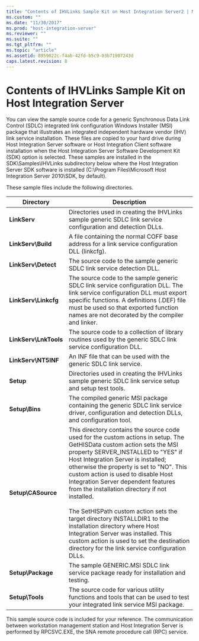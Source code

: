 ```yaml
---
title: "Contents of IHVLinks Sample Kit on Host Integration Server2 | Microsoft Docs"
ms.custom: ""
ms.date: "11/30/2017"
ms.prod: "host-integration-server"
ms.reviewer: ""
ms.suite: ""
ms.tgt_pltfrm: ""
ms.topic: "article"
ms.assetid: 8959022c-f4ab-42fd-b5c9-03b71907243d
caps.latest.revision: 8
---
```

# Contents of IHVLinks Sample Kit on Host Integration Server
You can view the sample source code for a generic Synchronous Data Link Control (SDLC) integrated link configuration Windows Installer (MSI) package that illustrates an integrated independent hardware vendor (IHV) link service installation. These files are copied to your hard drive during Host Integration Server software or Host Integration Client software installation when the Host Integration Server Software Development Kit (SDK) option is selected. These samples are installed in the SDK\Samples\IHVLinks subdirectory below where the Host Integration Server SDK software is installed (C:\Program Files\Microsoft Host Integration Server 2010\SDK, by default).  
  
 These sample files include the following directories.  
  
|Directory|Description|  
|---------------|-----------------|  
|**LinkServ**|Directories used in creating the IHVLinks sample generic SDLC link service configuration and detection DLLs.|  
|**LinkServ\Build**|A file containing the normal COFF base address for a link service configuration DLL (linkcfg).|  
|**LinkServ\Detect**|The source code to the sample generic SDLC link service detection DLL.|  
|**LinkServ\Linkcfg**|The source code to the sample generic SDLC link service configuration DLL. The link service configuration DLL must export specific functions. A definitions (.DEF) file must be used so that exported function names are not decorated by the compiler and linker.|  
|**LinkServ\LnkTools**|The source code to a collection of library routines used by the generic SDLC link service configuration DLL.|  
|**LinkServ\NT5INF**|An INF file that can be used with the generic SDLC link service.|  
|**Setup**|Directories used in creating the IHVLinks sample generic SDLC link service setup and setup test tools.|  
|**Setup\Bins**|The compiled generic MSI package containing the generic SDLC link service driver, configuration and detection DLLs, and configuration tool.|  
|**Setup\CASource**|This directory contains the source code used for the custom actions in setup. The GetHISData custom action sets the MSI property SERVER_INSTALLED to "YES" if Host Integration Server is installed; otherwise the property is set to "NO". This custom action is used to disable Host Integration Server dependent features from the installation directory if not installed.<br /><br /> The SetHISPath custom action sets the target directory INSTALLDIR1 to the installation directory where Host Integration Server was installed. This custom action is used to set the destination directory for the link service configuration DLLs.|  
|**Setup\Package**|The sample GENERIC.MSI SDLC link service package ready for installation and testing.|  
|**Setup\Tools**|The source code for various utility functions and tools that can be used to test your integrated link service MSI package.|  
  
 This sample source code is included for your reference. The communication between workstation management station and Host Integration Server is performed by RPCSVC.EXE, the SNA remote procedure call (RPC) service.